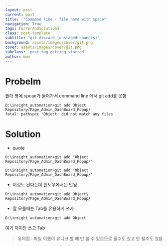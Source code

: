 ```yaml
---
layout: post
current: post
title:  "Command line - file name with space"
navigation: True
tags: [ErrorAndSolution]
class: post-template
subtitle: "git discard (unstaged changes)"
background: assets/images/cover/git.png
cover: assets/images/cover/git.png
subclass: 'post tag-getting-started'
author: mem
---
```


# Probelm
폴더 명에 spcae가 들어가서 command line 에서 git add를 못함
```
D:\insight_automation>git add Object Repository/Page_Admin_DashBoard_Popup/
fatal: pathspec 'Object' did not match any files
```
# Solution

* quote

`D:\insight_automation>git add "Object Repository/Page_Admin_DashBoard_Popup/"`

`D:\insight_automation>git add 'Object Repository/Page_Admin_DashBoard_Popup/'`

* 이것도 된다는데 윈도우에서는 안됨

`D:\insight_automation>git add Object\ Repository/Page_Admin_DashBoard_Popup/`

* 잘 모를때는 Tab를 유용하게 쓰자

`D:\insight_automation>git add Object`

여기 까지만 쓰고 Tab

> 유의점 : 파일 이름이 유니크 할 때 만 쓸 수 있으므로 될수도 있고 안 될수도 있음
